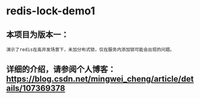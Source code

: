 # redis-lock-demo1
## 本项目为版本一：
    演示了redis在高并发场景下，未加分布式锁，仅在服务内添加锁可能会出现的问题。
## 详细的介绍，请参阅个人博客：https://blog.csdn.net/mingwei_cheng/article/details/107369378
